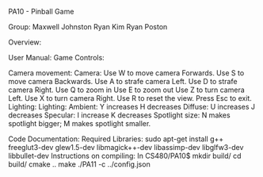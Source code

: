 PA10 - Pinball Game

Group:
Maxwell Johnston
Ryan Kim
Ryan Poston

Overview:


User Manual:
Game Controls:


Camera movement:
Camera: Use W to move camera Forwards.
Use S to move camera Backwards. Use A to strafe camera Left.
Use D to strafe camera Right. Use Q to zoom in
Use E to zoom out
Use Z to turn camera Left.
 Use X to turn camera Right.
Use R to reset the view.
Press Esc to exit.
Lighting:
Lighting: Ambient: Y increases H decreases
Diffuse: U increases J decreases
Specular: I increase K decreases
Spotlight size: N makes spotlight bigger; M makes spotlight smaller.


Code Documentation:
Required Libraries: sudo apt-get install g++ freeglut3-dev glew1.5-dev libmagick++-dev libassimp-dev libglfw3-dev libbullet-dev
Instructions on compiling: In CS480/PA10$
mkdir build/
cd build/
cmake ..
make
./PA11 -c ../config.json
